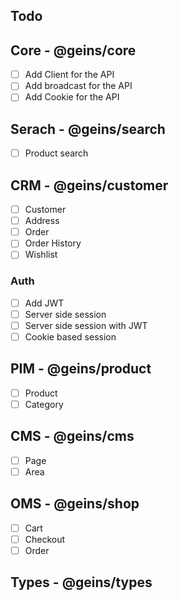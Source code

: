 ## Todo

## Core - @geins/core
- [ ] Add Client for the API
- [ ] Add broadcast for the API
- [ ] Add Cookie for the API

## Serach - @geins/search
-  [ ] Product search

## CRM - @geins/customer
- [ ] Customer
- [ ] Address
- [ ] Order
- [ ] Order History
- [ ] Wishlist

### Auth
- [ ] Add JWT
- [ ] Server side session
- [ ] Server side session with JWT
- [ ] Cookie based session

## PIM - @geins/product
- [ ] Product
- [ ] Category

## CMS - @geins/cms
- [ ] Page
- [ ] Area

## OMS - @geins/shop
- [ ] Cart
- [ ] Checkout
- [ ] Order

## Types - @geins/types

